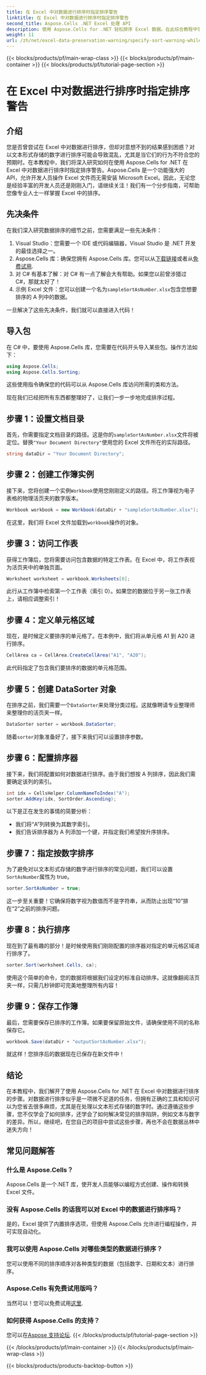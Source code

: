 ```yaml
---
title: 在 Excel 中对数据进行排序时指定排序警告
linktitle: 在 Excel 中对数据进行排序时指定排序警告
second_title: Aspose.Cells .NET Excel 处理 API
description: 使用 Aspose.Cells for .NET 轻松排序 Excel 数据。在此综合教程中学习有效管理 Excel 数据的分步策略。
weight: 11
url: /zh/net/excel-data-preservation-warning/specify-sort-warning-while-sorting-data-in-excel/
---
```


{{< blocks/products/pf/main-wrap-class >}}
{{< blocks/products/pf/main-container >}}
{{< blocks/products/pf/tutorial-page-section >}}

# 在 Excel 中对数据进行排序时指定排序警告

## 介绍

您是否曾尝试在 Excel 中对数据进行排序，但却对意想不到的结果感到困惑？对以文本形式存储的数字进行排序可能会导致混乱，尤其是当它们的行为不符合您的预期时。在本教程中，我们将深入研究如何在使用 Aspose.Cells for .NET 在 Excel 中对数据进行排序时指定排序警告。Aspose.Cells 是一个功能强大的 API，允许开发人员操作 Excel 文件而无需安装 Microsoft Excel。因此，无论您是经验丰富的开发人员还是刚刚入门，请继续关注！我们有一个分步指南，可帮助您像专业人士一样掌握 Excel 中的排序。

## 先决条件

在我们深入研究数据排序的细节之前，您需要满足一些先决条件：

1. Visual Studio：您需要一个 IDE 或代码编辑器，Visual Studio 是 .NET 开发的最佳选择之一。
2.  Aspose.Cells 库：确保您拥有 Aspose.Cells 库。您可以从[下载链接](https://releases.aspose.com/cells/net/)或者从[免费试用](https://releases.aspose.com/).
3. 对 C# 有基本了解：对 C# 有一点了解会大有帮助。如果您以前曾涉猎过 C#，那就太好了！
4. 示例 Excel 文件：您可以创建一个名为`sampleSortAsNumber.xlsx`包含您想要排序的 A 列中的数据。

一旦解决了这些先决条件，我们就可以直接进入代码！

## 导入包

在 C# 中，要使用 Aspose.Cells 库，您需要在代码开头导入某些包。操作方法如下：

```csharp
using Aspose.Cells;
using Aspose.Cells.Sorting;
```
这些使用指令确保您的代码可以从 Aspose.Cells 库访问所需的类和方法。

现在我们已经把所有东西都整理好了，让我们一步一步地完成排序过程。

## 步骤 1：设置文档目录

首先，你需要指定文档目录的路径。这是你的`sampleSortAsNumber.xlsx`文件将被定位。替换`"Your Document Directory"`使用您的 Excel 文件所在的实际路径。

```csharp
string dataDir = "Your Document Directory";
```

## 步骤 2：创建工作簿实例

接下来，您将创建一个实例`Workbook`使用您刚刚定义的路径。将工作簿视为电子表格的物理活页夹的数字版本。

```csharp
Workbook workbook = new Workbook(dataDir + "sampleSortAsNumber.xlsx");
```

在这里，我们将 Excel 文件加载到`workbook`操作的对象。

## 步骤 3：访问工作表

获得工作簿后，您将需要访问包含数据的特定工作表。在 Excel 中，将工作表视为活页夹中的单独页面。

```csharp
Worksheet worksheet = workbook.Worksheets[0];
```

此行从工作簿中检索第一个工作表（索引 0）。如果您的数据位于另一张工作表上，请相应调整索引！

## 步骤 4：定义单元格区域

现在，是时候定义要排序的单元格了。在本例中，我们将从单元格 A1 到 A20 进行排序。 

```csharp
CellArea ca = CellArea.CreateCellArea("A1", "A20");
```

此代码指定了包含我们要排序的数据的单元格范围。 

## 步骤 5：创建 DataSorter 对象

在排序之前，我们需要一个`DataSorter`来处理分类过程。这就像聘请专业整理师来整理你的活页夹一样。

```csharp
DataSorter sorter = workbook.DataSorter;
```

随着`sorter`对象准备好了，接下来我们可以设置排序参数。

## 步骤 6：配置排序器

接下来，我们将配置如何对数据进行排序。由于我们想按 A 列排序，因此我们需要确定该列的索引。

```csharp
int idx = CellsHelper.ColumnNameToIndex("A");
sorter.AddKey(idx, SortOrder.Ascending);
```

以下是正在发生的事情的简要分析：
- 我们将“A”列转换为其数字索引。
- 我们告诉排序器为 A 列添加一个键，并指定我们希望按升序排序。

## 步骤 7：指定按数字排序

为了避免对以文本形式存储的数字进行排序的常见问题，我们可以设置`SortAsNumber`属性为 true。

```csharp
sorter.SortAsNumber = true;
```

这一步至关重要！它确保将数字视为数值而不是字符串，从而防止出现“10”排在“2”之前的排序问题。

## 步骤 8：执行排序

现在到了最有趣的部分！是时候使用我们刚刚配置的排序器对指定的单元格区域进行排序了。

```csharp
sorter.Sort(worksheet.Cells, ca);
```

使用这个简单的命令，您的数据将根据我们设定的标准自动排序。这就像翻阅活页夹一样，只需几秒钟即可完美地整理所有内容！

## 步骤 9：保存工作簿

最后，您需要保存已排序的工作簿。如果要保留原始文件，请确保使用不同的名称保存它。

```csharp
workbook.Save(dataDir + "outputSortAsNumber.xlsx");
```

就这样！您排序后的数据现在已保存在新文件中！

## 结论

在本教程中，我们解开了使用 Aspose.Cells for .NET 在 Excel 中对数据进行排序的步骤。对数据进行排序似乎是一项微不足道的任务，但拥有正确的工具和知识可以为您省去很多麻烦，尤其是在处理以文本形式存储的数字时。通过遵循这些步骤，您不仅学会了如何排序，还学会了如何解决常见的排序陷阱，例如文本与数字的差异。所以，继续吧，在您自己的项目中尝试这些步骤，再也不会在数据丛林中迷失方向！

## 常见问题解答

### 什么是 Aspose.Cells？  
Aspose.Cells 是一个.NET 库，使开发人员能够以编程方式创建、操作和转换 Excel 文件。

### 没有 Aspose.Cells 的话我可以对 Excel 中的数据进行排序吗？  
是的，Excel 提供了内置排序选项，但使用 Aspose.Cells 允许进行编程操作，并可实现自动化。

### 我可以使用 Aspose.Cells 对哪些类型的数据进行排序？  
您可以使用不同的排序顺序对各种类型的数据（包括数字、日期和文本）进行排序。

### Aspose.Cells 有免费试用版吗？  
当然可以！您可以免费试用[这里](https://releases.aspose.com/).

### 如何获得 Aspose.Cells 的支持？  
您可以在[Aspose 支持论坛](https://forum.aspose.com/c/cells/9).
{{< /blocks/products/pf/tutorial-page-section >}}

{{< /blocks/products/pf/main-container >}}
{{< /blocks/products/pf/main-wrap-class >}}

{{< blocks/products/products-backtop-button >}}
